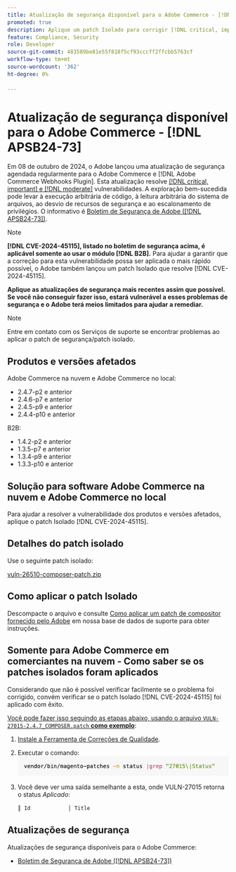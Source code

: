 ```yaml
---
title: Atualização de segurança disponível para o Adobe Commerce - [!DNL APSB24-73]
promoted: true
description: Aplique um patch Isolado para corrigir [!DNL critical, important, and moderate vulnerabilities] instâncias do Adobe Commerce 2.4.7-p2, 2.4.6-p7, 2.4.5-p9, 2.4.4-p10 e versões anteriores que estejam executando apenas o módulo  [!DNL B2B] .
feature: Compliance, Security
role: Developer
source-git-commit: 483589be81e55f818f5cf93cccff2ffcbb5763cf
workflow-type: tm+mt
source-wordcount: '362'
ht-degree: 0%

---
```


# Atualização de segurança disponível para o Adobe Commerce - [!DNL APSB24-73]

Em 08 de outubro de 2024, o Adobe lançou uma atualização de segurança agendada regularmente para o Adobe Commerce e [!DNL Adobe Commerce Webhooks Plugin].
Esta atualização resolve [[!DNL critical, important] e  [!DNL moderate]](https://helpx.adobe.com/br/security/severity-ratings.html) vulnerabilidades. A exploração bem-sucedida pode levar à execução arbitrária de código, à leitura arbitrária do sistema de arquivos, ao desvio de recursos de segurança e ao escalonamento de privilégios. O informativo é [Boletim de Segurança de Adobe ([!DNL APSB24-73])](https://helpx.adobe.com/br/security/products/magento/apsb24-73.html).

>[!NOTE]
>
>**[!DNL CVE-2024-45115], listado no boletim de segurança acima, é aplicável somente ao usar o módulo [!DNL B2B].** Para ajudar a garantir que a correção para esta vulnerabilidade possa ser aplicada o mais rápido possível, o Adobe também lançou um patch Isolado que resolve [!DNL CVE-2024-45115].

**Aplique as atualizações de segurança mais recentes assim que possível. Se você não conseguir fazer isso, estará vulnerável a esses problemas de segurança e o Adobe terá meios limitados para ajudar a remediar.**

>[!NOTE]
>
>Entre em contato com os Serviços de suporte se encontrar problemas ao aplicar o patch de segurança/patch isolado.

## Produtos e versões afetados

Adobe Commerce na nuvem e Adobe Commerce no local:

* 2.4.7-p2 e anterior
* 2.4.6-p7 e anterior
* 2.4.5-p9 e anterior
* 2.4.4-p10 e anterior

B2B:

* 1.4.2-p2 e anterior
* 1.3.5-p7 e anterior
* 1.3.4-p9 e anterior
* 1.3.3-p10 e anterior


## Solução para software Adobe Commerce na nuvem e Adobe Commerce no local

Para ajudar a resolver a vulnerabilidade dos produtos e versões afetados, aplique o patch Isolado [!DNL CVE-2024-45115].

## Detalhes do patch isolado

Use o seguinte patch isolado:

[vuln-26510-composer-patch.zip](assets/vuln-26510-composer-patch.zip)

## Como aplicar o patch Isolado

Descompacte o arquivo e consulte [Como aplicar um patch de compositor fornecido pelo Adobe](https://experienceleague.adobe.com/docs/commerce-knowledge-base/kb/how-to/how-to-apply-a-composer-patch-provided-by-magento.html?lang=pt-BR) em nossa base de dados de suporte para obter instruções.

## Somente para Adobe Commerce em comerciantes na nuvem - Como saber se os patches isolados foram aplicados

Considerando que não é possível verificar facilmente se o problema foi corrigido, convém verificar se o patch Isolado [!DNL CVE-2024-45115] foi aplicado com êxito.

<u>Você pode fazer isso seguindo as etapas abaixo, usando o arquivo `VULN-27015-2.4.7_COMPOSER.patch` **como exemplo**</u>:

1. [Instale a Ferramenta de Correções de Qualidade](https://experienceleague.adobe.com/docs/commerce-operations/tools/quality-patches-tool/usage.html?lang=pt-BR).
1. Executar o comando:<br>
   ![cve-2024-34102-tell-if-patch-plied-code](assets/cve-2024-34102-tell-if-patch-applied-code.png)
1. Você deve ver uma saída semelhante a esta, onde VULN-27015 retorna o status *Aplicado*:

   ```bash
   ║ Id            │ Title                                                        │ Category        │ Origin                 │ Status      │ Details                                          ║ ║ N/A           │ ../m2-hotfixes/VULN-27015-2.4.7_COMPOSER_patch.patch      │ Other           │ Local                  │ Applied     │ Patch type: Custom                                
   ```

<!-- For Step 2:
     ```bash
    vendor/bin/magento-patches -n status |grep "27015\|Status"
     ```
-->

## Atualizações de segurança

Atualizações de segurança disponíveis para o Adobe Commerce:

* [Boletim de Segurança de Adobe ([!DNL APSB24-73])](https://helpx.adobe.com/br/security/products/magento/apsb24-73.html)

